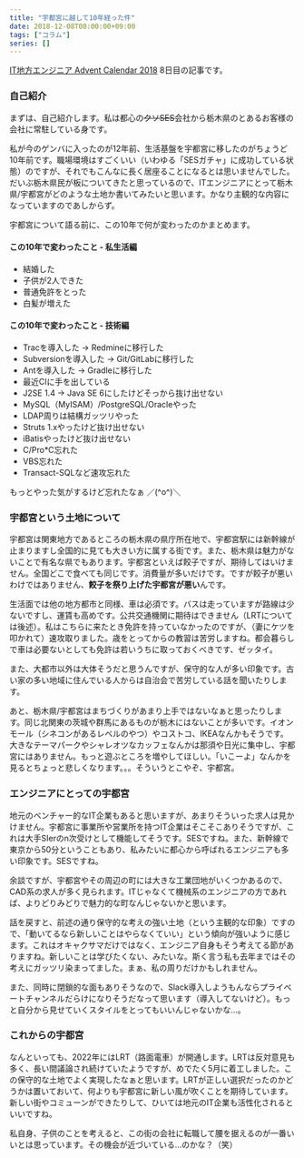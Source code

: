 ```yaml
---
title: "宇都宮に越して10年経った件"
date: 2018-12-08T00:00:00+09:00
tags: ["コラム"]
series: []
---
```


[IT地方エンジニア Advent Calendar 2018](https://adventar.org/calendars/3086) 8日目の記事です。

<!--more-->

### 自己紹介

まずは、自己紹介します。私は都心の~~クソSES~~会社から栃木県のとあるお客様の会社に常駐している身です。

私が今のゲンバに入ったのが12年前、生活基盤を宇都宮に移したのがちょうど10年前です。職場環境はすごくいい（いわゆる「SESガチャ」に成功している状態）のですが、それでもこんなに長く居座ることになるとは思いませんでした。だいぶ栃木県民が板についてきたと思っているので、ITエンジニアにとって栃木県/宇都宮がどのような土地か書いてみたいと思います。かなり主観的な内容になっていますのであしからず。

宇都宮について語る前に、この10年で何が変わったのかまとめます。

#### この10年で変わったこと - 私生活編

* 結婚した
* 子供が2人できた
* 普通免許をとった
* 白髪が増えた

#### この10年で変わったこと - 技術編

* Tracを導入した → Redmineに移行した
* Subversionを導入した → Git/GitLabに移行した
* Antを導入した → Gradleに移行した
* 最近CIに手を出している
* J2SE 1.4 → Java SE 6にしたけどそっから抜け出せない
* MySQL（MyISAM）/PostgreSQL/Oracleやった
* LDAP周りは結構ガッツリやった
* Struts 1.xやったけど抜け出せない
* iBatisやったけど抜け出せない
* C/Pro*C忘れた
* VBS忘れた
* Transact-SQLなど速攻忘れた

もっとやった気がするけど忘れたなぁ ／(^o^)＼

### 宇都宮という土地について

宇都宮は関東地方であるところの栃木県の県庁所在地で、宇都宮駅には新幹線が止まりますし全国的に見ても大きい方に属する街です。また、栃木県は魅力がないことで有名な県でもあります。宇都宮といえば餃子ですが、期待してはいけません。全国どこで食べても同じです。消費量が多いだけです。ですが餃子が悪いわけではありません、**餃子を祭り上げた宇都宮が悪い**んです。

生活面では他の地方都市と同様、車は必須です。バスは走っていますが路線は少ないですし、運賃も高めです。公共交通機関に期待はできません（LRTについては後述）。私はこちらに来たとき免許を持っていなかったのですが、（妻にケツを叩かれて）速攻取りました。歳をとってからの教習は苦労しますね。都会暮らしで車は必要ないとしても免許は若いうちに取っておくべきです、ゼッタイ。

また、大都市以外は大体そうだと思うんですが、保守的な人が多い印象です。古い家の多い地域に住んでいる人からは自治会で苦労している話を聞いたりします。

あと、栃木県/宇都宮はまちづくりがあまり上手ではないなぁと思ったりします。同じ北関東の茨城や群馬にあるものが栃木にはないことが多いです。イオンモール（シネコンがあるレベルのやつ）やコストコ、IKEAなんかもそうです。大きなテーマパークやシャレオツなカッフェなんかは那須や日光に集中し、宇都宮にはありません。もっと遊ぶところを増やしてほしい。「いこーよ」なんかを見るとちょっと悲しくなります。。。そういうとこやぞ、宇都宮。

### エンジニアにとっての宇都宮

地元のベンチャー的なIT企業もあると思いますが、あまりそういった求人は見かけません。宇都宮に事業所や営業所を持つIT企業はそこそこありそうですが、これは大手SIerのn次受けとして機能してそうです。SESですね。また、新幹線で東京から50分ということもあり、私みたいに都心から呼ばれるエンジニアも多い印象です。SESですね。

余談ですが、宇都宮やその周辺の町には大きな工業団地がいくつかあるので、CAD系の求人が多く見られます。ITじゃなくて機械系のエンジニアの方であれば、よりどりみどりで魅力的な町なんじゃないかと思います。

話を戻すと、前述の通り保守的な考えの強い土地（という主観的な印象）ですので、「動いてるなら新しいことはやらなくていい」という傾向が強いように感じます。これはオキャクサマだけではなく、エンジニア自身もそう考えてる節がありますね。新しいことは学びたくない、みたいな。斯く言う私も去年まではその考えにガッツリ染まってました。まぁ、私の周りだけかもしれません。

また、同時に閉鎖的な面もありそうなので、Slack導入しようもんならプライベートチャンネルだらけになりそうだなって思います（導入してないけど）。もっと自分から見せていくスタイルをとってもいいんじゃないかな…。

### これからの宇都宮

なんといっても、2022年にはLRT（路面電車）が開通します。LRTは反対意見も多く、長い間議論され続けていたようですが、めでたく5月に着工しました。この保守的な土地でよく実現したなぁと思います。LRTが正しい選択だったのかどうかは置いておいて、何よりも宇都宮に新しい風が吹くことを期待しています。新しい街やコミューンができたりして、ひいては地元のIT企業も活性化されるといいですね。

私自身、子供のことを考えると、この街の会社に転職して腰を据えるのが一番いいとは思っています。その機会が近づいている…のかな？（笑）
